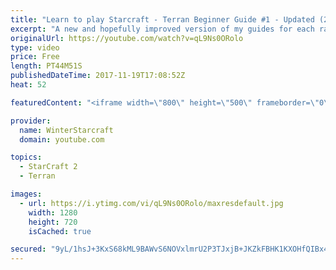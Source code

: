 ```yaml
---
title: "Learn to play Starcraft - Terran Beginner Guide #1 - Updated (2017 LOTV)"
excerpt: "A new and hopefully improved version of my guides for each race where I go over as many basics as possible while doing it live :)  I strongly believe that a super structured guide style is not very helpful compared to watching/playing the game actively.  Feedback is greatly appreciated. -- Watch live"
originalUrl: https://youtube.com/watch?v=qL9Ns0ORolo
type: video
price: Free
length: PT44M51S
publishedDateTime: 2017-11-19T17:08:52Z
heat: 52

featuredContent: "<iframe width=\"800\" height=\"500\" frameborder=\"0\" src=\"https://www.youtube.com/embed/qL9Ns0ORolo\" allow=\"accelerometer; autoplay; encrypted-media; gyroscope; picture-in-picture\" allowfullscreen></iframe>"

provider:
  name: WinterStarcraft
  domain: youtube.com

topics:
  - StarCraft 2
  - Terran

images:
  - url: https://i.ytimg.com/vi/qL9Ns0ORolo/maxresdefault.jpg
    width: 1280
    height: 720
    isCached: true

secured: "9yL/1hsJ+3KxS68kML9BAWvS6NOVxlmrU2P3TJxjB+JKZkFBHK1KXOHfQIBx4sCoIyhWb3GkBjamHdpBtv7Bu6iUtdBsnh4RkEUE3v3uG4SahwPSJldk7xLZSoe4YO2WNiA/Pln31l+IQSISxbRgqpRK37qJXK0PYjyX/B6no21hPhn2ZSe3hZ/L2bQ5hRaYw24kBbI5euFq4DQ6rL8l+oJipW1Ri2YX4nLsFGAWePm8zI8XSjfXod6BrjAG2Eq38OeI1npo40uOfNH9Ei+bR5SCYf7eqyaWoSz+nF7/cAkgW7QZXWQ5deFkIubyqfhqgAzXa/I0K/zEMz2io6F+rFTgONQrGokJHAVRQLXzJDENR1EeLCF7zqeZJ2OblmT5NMHJq6qhtk4MJGj92DaHh0RzFqbWQgyId/FDPLL2c0YnEYVHc996QrDtshARnC4E;JgT7NqoS2RbCHZS67Pu/Nw=="
---
```


